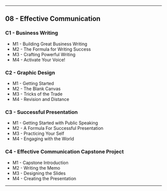 
---

## 08 - Effective Communication

### C1 - Business Writing

- M1 - Building Great Business Writing
- M2 - The Formula for Writing Success
- M3 - Crafting Powerful Writing
- M4 - Activate Your Voice!

### C2 - Graphic Design

- M1 - Getting Started
- M2 - The Blank Canvas
- M3 - Tricks of the Trade
- M4 - Revision and Distance

### C3 - Successful Presentation

- M1 - Getting Started with Public Speaking
- M2 - A Formula For Successful Presentation
- M3 - Practicing Your Self
- M4 - Engaging with the World

### C4 - Effective Communication Capstone Project

- M1 - Capstone Introduction
- M2 - Writing the Memo
- M3 - Designing the Slides
- M4 - Creating the Presentation

---
